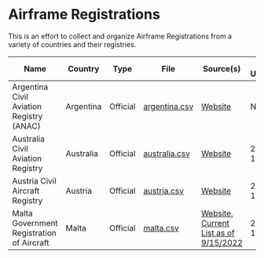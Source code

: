 # Airframe Registrations

This is an effort to collect and organize Airframe Registrations from a variety of countries and their registries.

| Name | Country | Type | File | Source(s) | Last Update |
| ---- | ------- | ---- | ---- | --------- | ----------- |
| Argentina Civil Aviation Registry (ANAC) | Argentina | Official | [argentina.csv](argentina.csv) | [Website](https://cad.anac.gob.ar/ConsultaPSA/ConsultasPublicas/AfectacionAeronaves) | Never |
| Australia Civil Aviation Registry | Australia | Official | [australia.csv](australia.csv) | [Website](https://www.casa.gov.au/aircraft/aircraft-registration/data-files-registered-aircraft) | 2022-10-28 |
| Austria Civil Aircraft Registry | Austria | Official | [austria.csv](austria.csv) | [Website](https://www.austrocontrol.at/en/aviation_agency/aircraft/aircraft_register/search_online) | 2022-10-28 |
| Malta Government Registration of Aircraft | Malta | Official | [malta.csv](malta.csv) | [Website](https://www.transport.gov.mt/Aviation/Aircraft-Flight-Standards/Registration-of-Aircraft-2663), [Current List as of 9/15/2022](https://www.transport.gov.mt/Query-Registration-15-Sep-2022.pdf-f8015) | 2022-10-28 |
